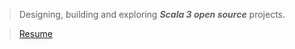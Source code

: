 >Designing, building and exploring ***Scala 3 open source*** projects.

<!---
>![Stats](https://github-readme-stats.vercel.app/api?username=objektwerks&show_icons=true&hide_border=true)
--->

<!--- 
>![Stats](https://github-readme-stats.vercel.app/api/top-langs?username=objektwerks&hide=css,html,javascript)
--->

<!--- 
>Top annual commits:  ***17,281***

>Top monthly commits: ***2,154***
--->
 
>[Resume](https://github.com/objektwerks/resume)

<!--- https://github.com/anuraghazra/github-readme-stats --->
